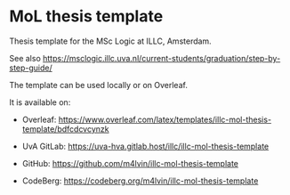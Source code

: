 # MoL thesis template

Thesis template for the MSc Logic at ILLC, Amsterdam.

See also <https://msclogic.illc.uva.nl/current-students/graduation/step-by-step-guide/>

The template can be used locally or on Overleaf.

It is available on:

- Overleaf: <https://www.overleaf.com/latex/templates/illc-mol-thesis-template/bdfcdcvcynzk>

- UvA GitLab: <https://uva-hva.gitlab.host/illc/illc-mol-thesis-template>

- GitHub: <https://github.com/m4lvin/illc-mol-thesis-template>

- CodeBerg: <https://codeberg.org/m4lvin/illc-mol-thesis-template>
